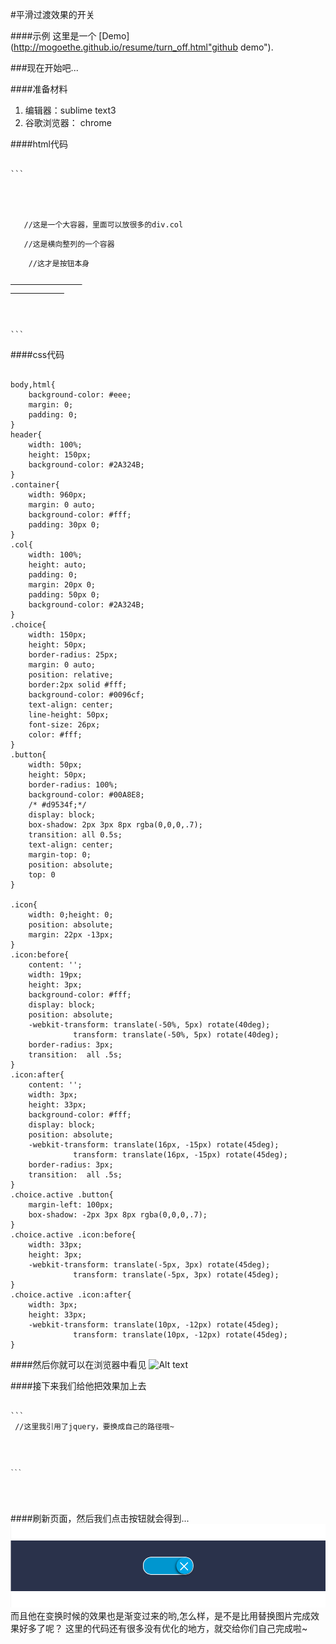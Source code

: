 #平滑过渡效果的开关

####示例
这里是一个 [Demo](http://mogoethe.github.io/resume/turn_off.html"github demo").

###现在开始吧...

####准备材料
1. 编辑器：sublime text3
2. 谷歌浏览器： chrome

####html代码
<pre><code>   
```<header></header>
<div class="container">   //这是一个大容器，里面可以放很多的div.col
	<div class="col">	//这是横向整列的一个容器
		<div class="choice">    //这才是按钮本身
			<a href="#" class="button" id="button">
				<span class="icon"></span>
			</a>
		</div>
	</div>
</div>```
</code></pre>

####css代码
<pre><code>
body,html{
	background-color: #eee;
	margin: 0;
	padding: 0;
}
header{
	width: 100%;
	height: 150px;
	background-color: #2A324B;
}
.container{
	width: 960px;
	margin: 0 auto;
	background-color: #fff;
	padding: 30px 0;
}
.col{
	width: 100%;
	height: auto;
	padding: 0;
	margin: 20px 0;
	padding: 50px 0;
	background-color: #2A324B;
}
.choice{
	width: 150px;
	height: 50px;
	border-radius: 25px;
	margin: 0 auto;
	position: relative;
	border:2px solid #fff;
	background-color: #0096cf;
	text-align: center;
	line-height: 50px;
	font-size: 26px;
	color: #fff;
}
.button{
	width: 50px;
	height: 50px;
	border-radius: 100%;
	background-color: #00A8E8;
	/* #d9534f;*/
	display: block;
	box-shadow: 2px 3px 8px rgba(0,0,0,.7);
	transition: all 0.5s;
	text-align: center;
	margin-top: 0;
	position: absolute;
	top: 0
}

.icon{	
	width: 0;height: 0;
	position: absolute;
	margin: 22px -13px;
}
.icon:before{
	content: '';
	width: 19px;
	height: 3px;
	background-color: #fff;
	display: block;
	position: absolute;
	-webkit-transform: translate(-50%, 5px) rotate(40deg);
              transform: translate(-50%, 5px) rotate(40deg);
    border-radius: 3px;
	transition:  all .5s;
}
.icon:after{
	content: '';
	width: 3px;
	height: 33px;
	background-color: #fff;
	display: block;
	position: absolute;
	-webkit-transform: translate(16px, -15px) rotate(45deg);
              transform: translate(16px, -15px) rotate(45deg);
    border-radius: 3px;
	transition:  all .5s;
}
.choice.active .button{
	margin-left: 100px;
	box-shadow: -2px 3px 8px rgba(0,0,0,.7);
}
.choice.active .icon:before{
	width: 33px;
	height: 3px;
	-webkit-transform: translate(-5px, 3px) rotate(45deg);
              transform: translate(-5px, 3px) rotate(45deg);
}
.choice.active .icon:after{
	width: 3px;
	height: 33px;
	-webkit-transform: translate(10px, -12px) rotate(45deg);
              transform: translate(10px, -12px) rotate(45deg);
}
</code></pre>

####然后你就可以在浏览器中看见
![Alt text](./img/right.png)

####接下来我们给他把效果加上去
<pre><code>
```
<script src="js/jquery.min.js"></script> //这里我引用了jquery，要换成自己的路径哦~
<script>
	$("#button").click(function(){//按钮点击的时候触发事件
		$(".choice").toggleClass("active");   //toggleClass函数的作用是，添加或移除active，
		//有就移除，没有就添加。
	})
</script>
	```	

</code></pre>

####刷新页面，然后我们点击按钮就会得到...
![Alt text](./img/error.png)
而且他在变换时候的效果也是渐变过来的哟,怎么样，是不是比用替换图片完成效果好多了呢？
这里的代码还有很多没有优化的地方，就交给你们自己完成啦~